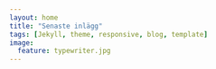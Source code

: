 ```yaml
---
layout: home
title: "Senaste inlägg"
tags: [Jekyll, theme, responsive, blog, template]
image:
  feature: typewriter.jpg
---
```

